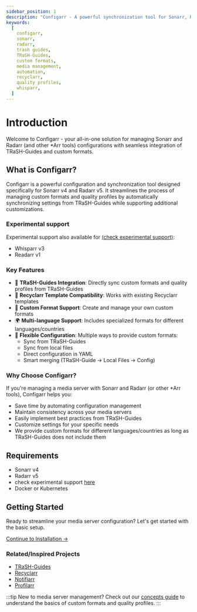 ```yaml
---
sidebar_position: 1
description: "Configarr - A powerful synchronization tool for Sonarr, Radarr and other *Arr tools that helps manage custom formats and quality profiles using TRaSH-Guides and custom configurations"
keywords:
  [
    configarr,
    sonarr,
    radarr,
    trash guides,
    TRaSH-Guides,
    custom formats,
    media management,
    automation,
    recyclarr,
    quality profiles,
    whisparr,
  ]
---
```


# Introduction

Welcome to Configarr - your all-in-one solution for managing Sonarr and Radarr (and other \*Arr tools) configurations with seamless integration of TRaSH-Guides and custom formats.

## What is Configarr?

Configarr is a powerful configuration and synchronization tool designed specifically for Sonarr v4 and Radarr v5. It streamlines the process of managing custom formats and quality profiles by automatically synchronizing settings from TRaSH-Guides while supporting additional customizations.

### Experimental support

Experimental support also available for [(check experimental support)](./configuration/experimental-support):

- Whisparr v3
- Readarr v1

### Key Features

- 🔄 **TRaSH-Guides Integration**: Directly sync custom formats and quality profiles from TRaSH-Guides
- 🔗 **Recyclarr Template Compatibility**: Works with existing Recyclarr templates
- 🎯 **Custom Format Support**: Create and manage your own custom formats
- 🌍 **Multi-language Support**: Includes specialized formats for different languages/countries
- 🔧 **Flexible Configuration**: Multiple ways to provide custom formats:
  - Sync from TRaSH-Guides
  - Sync from local files
  - Direct configuration in YAML
  - Smart merging (TRaSH-Guide → Local Files → Config)

### Why Choose Configarr?

If you're managing a media server with Sonarr and Radarr (or other \*Arr tools), Configarr helps you:

- Save time by automating configuration management
- Maintain consistency across your media servers
- Easily implement best practices from TRaSH-Guides
- Customize settings for your specific needs
- We provide custom formats for different languages/countries as long as TRaSH-Guides does not include them

## Requirements

- Sonarr v4
- Radarr v5
- check experimental support [here](./configuration/experimental-support)
- Docker or Kubernetes

## Getting Started

Ready to streamline your media server configuration? Let's get started with the basic setup.

[Continue to Installation →](./category/installation)

### Related/Inspired Projects

- [TRaSH-Guides](https://trash-guides.info/)
- [Recyclarr](https://github.com/recyclarr/recyclarr)
- [Notifiarr](https://notifiarr.com/)
- [Profilarr](https://github.com/Dictionarry-Hub/profilarr)

:::tip
New to media server management? Check out our [concepts guide](./concepts.md) to understand the basics of custom formats and quality profiles.
:::
